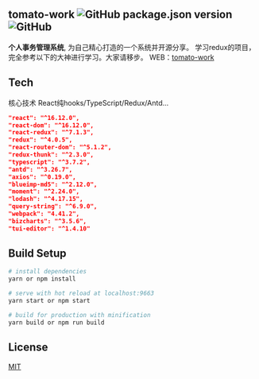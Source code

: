 ## tomato-work ![GitHub package.json version](https://img.shields.io/github/package-json/v/xjh22222228/tomato-work) ![GitHub](https://img.shields.io/github/license/xjh22222228/tomato-work)
**个人事务管理系统**, 为自己精心打造的一个系统并开源分享。
学习redux的项目，完全参考以下的大神进行学习。大家请移步。
WEB：[tomato-work](https://github.com/xjh22222228/tomato-work)



## Tech
核心技术 React纯hooks/TypeScript/Redux/Antd...
``` json
"react": "^16.12.0",
"react-dom": "^16.12.0",
"react-redux": "^7.1.3",
"redux": "^4.0.5",
"react-router-dom": "^5.1.2",
"redux-thunk": "^2.3.0",
"typescript": "^3.7.2",
"antd": "^3.26.7",
"axios": "^0.19.0",
"blueimp-md5": "^2.12.0",
"moment": "^2.24.0",
"lodash": "^4.17.15",
"query-string": "^6.9.0",
"webpack": "4.41.2",
"bizcharts": "^3.5.6",
"tui-editor": "^1.4.10"
```


## Build Setup
``` bash
# install dependencies
yarn or npm install

# serve with hot reload at localhost:9663
yarn start or npm start

# build for production with minification
yarn build or npm run build
```




## License
[MIT](https://opensource.org/licenses/MIT)




